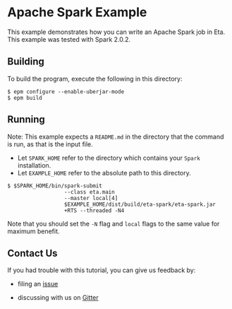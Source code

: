 # Apache Spark Example

This example demonstrates how you can write an Apache Spark job in Eta. This example was tested with Spark 2.0.2.

## Building

To build the program, execute the following in this directory:

```shell
$ epm configure --enable-uberjar-mode
$ epm build
```

## Running

Note: This example expects a `README.md` in the directory that the command is run, as that is the input file.

- Let `SPARK_HOME` refer to the directory which contains your `Spark` installation.
- Let `EXAMPLE_HOME` refer to the absolute path to this directory.

```shell
$ $SPARK_HOME/bin/spark-submit
                  --class eta.main
                  --master local[4]
                  $EXAMPLE_HOME/dist/build/eta-spark/eta-spark.jar
                  +RTS --threaded -N4
```
Note that you should set the `-N` flag and `local` flags to the same value for
maximum benefit.

## Contact Us

If you had trouble with this tutorial, you can give us feedback by:

- filing an [issue](https://github.com/typelead/eta-examples/issues/new)

- discussing with us on [Gitter](https://gitter.im/typelead/eta)
